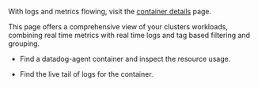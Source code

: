 With logs and metrics flowing, visit the [container details](https://app.datadoghq.com/containers) page.

This page offers a comprehensive view of your clusters workloads, combining real time metrics with real time logs and tag based filtering and grouping.

* Find a datadog-agent container and inspect the resource usage.

* Find the live tail of logs for the container.
